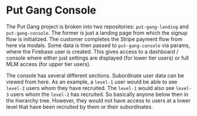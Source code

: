 # Put Gang Console

The Put Gang project is broken into two repositories: `put-gang-landing` and `put-gang-console`. The former is just a landing page from which the signup flow is initialized. The customer completes the Stripe payment flow from here via modals. Some data is then passed to `put-gang-console` via params, where the Firebase user is created. This gives access to a dashboard / console where either just settings are displayed (for lower tier users) or full MLM access (for upper tier users).

The console has several different sections. Subordinate user data can be viewed from here. As an example, a `level-1` user would be able to see `level-2` users whom they have recruited. The `level-1` would also see `level-3` users whom the `level-2` has recruited. So basically anyone below then in the hierarchy tree. However, they would not have access to users at a lower level that have been recruited by them or their subordinates.

